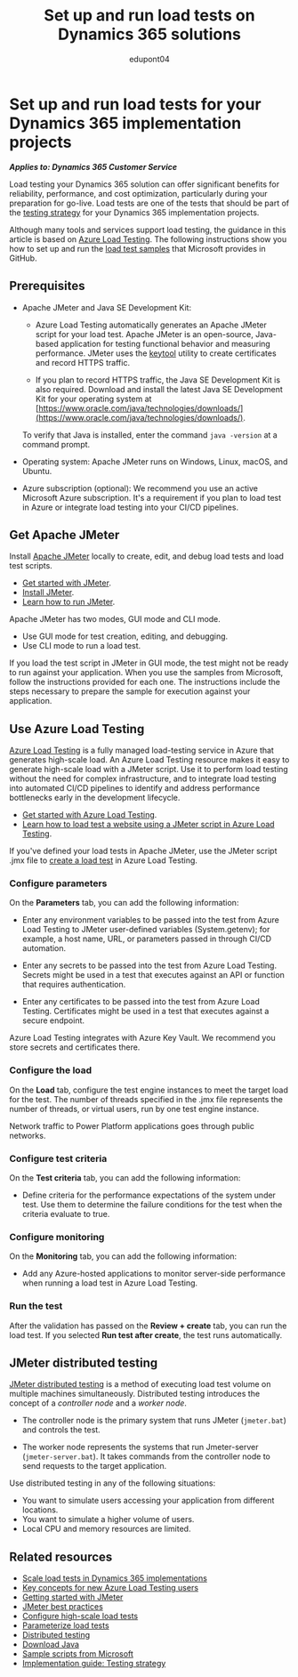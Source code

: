 ﻿---
title: Set up and run load tests on Dynamics 365 solutions
description: Learn how to set up and run load tests on Dynamics 365 solutions with Azure Load Testing, using Java, Apache JMeter, and samples provided by Microsoft.
ms.date: 06/26/2023
ms.topic: how-to
author: edupont04
ms.author: darent
ms.custom:
 - ai-gen-docs-bap
 - ai-gen-desc
 - ai-seo-date:08/23/2023
 - bap-template
---

# Set up and run load tests for your Dynamics 365 implementation projects

***Applies to: Dynamics 365 Customer Service***

Load testing your Dynamics 365 solution can offer significant benefits for reliability, performance, and cost optimization, particularly during your preparation for go-live. Load tests are one of the tests that should be part of the [testing strategy](..//implementation-guide/testing-strategy.md) for your Dynamics 365 implementation projects.

Although many tools and services support load testing, the guidance in this article is based on [Azure Load Testing](/azure/load-testing/overview-what-is-azure-load-testing). The following instructions show you how to set up and run the [load test samples](https://github.com/microsoft/Dynamics-365-FastTrack-Implementation-Assets/tree/master/Customer%20Service/Testing/At%20Scale/Samples) that Microsoft provides in GitHub.

## Prerequisites

- Apache JMeter and Java SE Development Kit:

  - Azure Load Testing automatically generates an Apache JMeter script for your load test. Apache JMeter is an open-source, Java-based application for testing functional behavior and measuring performance. JMeter uses the [keytool](https://cwiki.apache.org/confluence/display/JMETER/TestRecording210) utility to create certificates and record HTTPS traffic.
  
  - If you plan to record HTTPS traffic, the Java SE Development Kit is also required. Download and install the latest Java SE Development Kit for your operating system at [https://www.oracle.com/java/technologies/downloads/](https://www.oracle.com/java/technologies/downloads/).

  To verify that Java is installed, enter the command `java -version` at a command prompt.

- Operating system: Apache JMeter runs on Windows, Linux, macOS, and Ubuntu.

- Azure subscription (optional): We recommend you use an active Microsoft Azure subscription. It's a requirement if you plan to load test in Azure or integrate load testing into your CI/CD pipelines.

## Get Apache JMeter

Install [Apache JMeter](https://jmeter.apache.org/) locally to create, edit, and debug load tests and load test scripts.

- [Get started with JMeter](https://jmeter.apache.org/usermanual/get-started.html).
- [Install JMeter](https://jmeter.apache.org/usermanual/get-started.html#lets_start).
- [Learn how to run JMeter](https://jmeter.apache.org/usermanual/get-started.html#running).

Apache JMeter has two modes, GUI mode and CLI mode.

- Use GUI mode for test creation, editing, and debugging.
- Use CLI mode to run a load test.

If you load the test script in JMeter in GUI mode, the test might not be ready to run against your application. When you use the samples from Microsoft, follow the instructions provided for each one. The instructions include the steps necessary to prepare the sample for execution against your application.

## Use Azure Load Testing

[Azure Load Testing](/azure/load-testing/overview-what-is-azure-load-testing) is a fully managed load-testing service in Azure that generates high-scale load. An Azure Load Testing resource makes it easy to generate high-scale load with a JMeter script. Use it to perform load testing without the need for complex infrastructure, and to integrate load testing into automated CI/CD pipelines to identify and address performance bottlenecks early in the development lifecycle.

- [Get started with Azure Load Testing](/azure/load-testing/quickstart-create-and-run-load-test).
- [Learn how to load test a website using a JMeter script in Azure Load Testing](/azure/load-testing/how-to-create-and-run-load-test-with-jmeter-script).

If you've defined your load tests in Apache JMeter, use the JMeter script .jmx file to [create a load test](/azure/load-testing/how-to-create-and-run-load-test-with-jmeter-script##create-a-load-test) in Azure Load Testing.

### Configure parameters

On the **Parameters** tab, you can add the following information:

- Enter any environment variables to be passed into the test from Azure Load Testing to JMeter user-defined variables (System.getenv); for example, a host name, URL, or parameters passed in through CI/CD automation.

- Enter any secrets to be passed into the test from Azure Load Testing. Secrets might be used in a test that executes against an API or function that requires authentication.

- Enter any certificates to be passed into the test from Azure Load Testing. Certificates might be used in a test that executes against a secure endpoint.

Azure Load Testing integrates with Azure Key Vault. We recommend you store secrets and certificates there.

### Configure the load

On the **Load** tab, configure the test engine instances to meet the target load for the test. The number of threads specified in the .jmx file represents the number of threads, or virtual users, run by one test engine instance.  

Network traffic to Power Platform applications goes through public networks.  

### Configure test criteria

On the **Test criteria** tab, you can add the following information:

- Define criteria for the performance expectations of the system under test. Use them to determine the failure conditions for the test when the criteria evaluate to true.

### Configure monitoring

On the **Monitoring** tab, you can add the following information:

- Add any Azure-hosted applications to monitor server-side performance when running a load test in Azure Load Testing.

### Run the test

After the validation has passed on the **Review + create** tab, you can run the load test. If you selected **Run test after create**, the test runs automatically.

## JMeter distributed testing

[JMeter distributed testing](https://jmeter.apache.org/usermanual/jmeter_distributed_testing_step_by_step.html) is a method of executing load test volume on multiple machines simultaneously. Distributed testing introduces the concept of a *controller node* and a *worker node*.

- The controller node is the primary system that runs JMeter (`jmeter.bat`) and controls the test.

- The worker node represents the systems that run Jmeter-server (`jmeter-server.bat`). It takes commands from the controller node to send requests to the target application.

Use distributed testing in any of the following situations:

- You want to simulate users accessing your application from different locations.
- You want to simulate a higher volume of users.
- Local CPU and memory resources are limited.

## Related resources

- [Scale load tests in Dynamics 365 implementations](test-load-tests-scaling.md)
- [Key concepts for new Azure Load Testing users](/azure/load-testing/concept-load-testing-concepts)
- [Getting started with JMeter](https://jmeter.apache.org/usermanual/get-started.html)
- [JMeter best practices](https://jmeter.apache.org/usermanual/best-practices.html)
- [Configure high-scale load tests](/azure/load-testing/how-to-high-scale-load)
- [Parameterize load tests](/azure/load-testing/how-to-parameterize-load-tests)
- [Distributed testing](https://jmeter.apache.org/usermanual/jmeter_distributed_testing_step_by_step.html)
- [Download Java](https://www.oracle.com/java/technologies/downloads/)
- [Sample scripts from Microsoft](https://github.com/microsoft/Dynamics-365-FastTrack-Implementation-Assets/tree/master/Customer%20Service/Testing/At%20Scale/Samples)
- [Implementation guide: Testing strategy](../implementation-guide/testing-strategy.md)

<!--## Tags

*Products:* Dynamics 365 Customer Service-->
